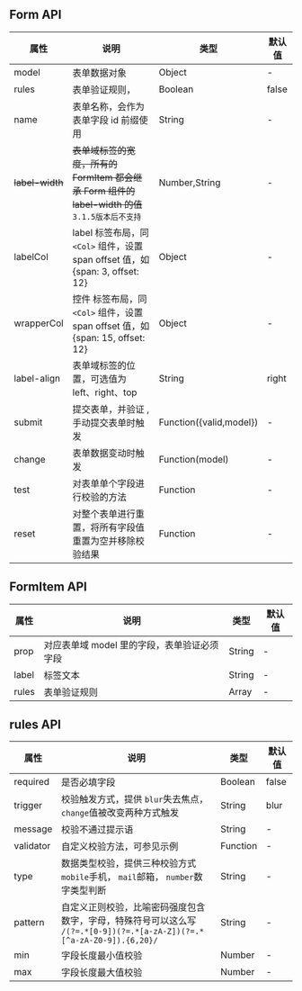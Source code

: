 ## Form API
| 属性               | 说明                                                                                               | 类型                  | 默认值 |
|--------------------|----------------------------------------------------------------------------------------------------|-----------------------|--------|
| model              | 表单数据对象                                                                                       | Object                | -      |
| rules              | 表单验证规则，                                                                                     | Boolean               | false  |
| name               | 表单名称，会作为表单字段 id 前缀使用                                                               | String                | -      |
| <s>label-width</s> | <s>表单域标签的宽度，所有的 FormItem 都会继承 Form 组件的 label-width 的值</s> `3.1.5版本后不支持` | Number,String         | -      |
| labelCol           | label 标签布局，同 `<Col>` 组件，设置 span offset 值，如 {span: 3, offset: 12}                     | Object                | -      |
| wrapperCol         | 控件 标签布局，同 `<Col>` 组件，设置 span offset 值，如 {span: 15, offset: 12}                     | Object                | -      |
| label-align        | 表单域标签的位置，可选值为 left、right、top                                                        | String                | right  |
| submit             | 提交表单，并验证 ,手动提交表单时触发                                                               | Function({valid,model}) | -      |
| change             | 表单数据变动时触发                                                                                 | Function(model)       | -      |
| test               | 对表单单个字段进行校验的方法                                                                       | Function              | -      |
| reset              | 对整个表单进行重置，将所有字段值重置为空并移除校验结果                                             | Function              | -      |

## FormItem API

| 属性  | 说明                                        | 类型   | 默认值 |
|-------|---------------------------------------------|--------|--------|
| prop  | 对应表单域 model 里的字段，表单验证必须字段 | String | -      |
| label | 标签文本                                    | String | -      |
| rules | 表单验证规则                                | Array  | -      |

## rules API

| 属性      | 说明                                                                                                                   | 类型     | 默认值 |
|-----------|------------------------------------------------------------------------------------------------------------------------|----------|--------|
| required  | 是否必填字段                                                                                                           | Boolean  | false  |
| trigger   | 校验触发方式，提供  `blur`失去焦点，  `change`值被改变两种方式触发                                                     | String   | blur   |
| message   | 校验不通过提示语                                                                                                       | String   | -      |
| validator | 自定义校验方法，可参见示例                                                                                             | Function | -      |
| type      | 数据类型校验，提供三种校验方式 `mobile`手机，  `mail`邮箱，  `number`数字类型判断                                      | String   | -      |
| pattern   | 自定义正则校验，比喻密码强度包含数字，字母，特殊符号可以这么写  `/(?=.*[0-9])(?=.*[a-zA-Z])(?=.*[^a-zA-Z0-9]).{6,20}/` | String   | -      |
| min       | 字段长度最小值校验                                                                                                     | Number   | -      |
| max       | 字段长度最大值校验                                                                                                     | Number   | -      |